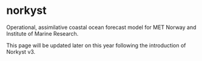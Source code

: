 # norkyst
Operational, assimilative coastal ocean forecast model for MET Norway and Institute of Marine Research.

This page will be updated later on this year following the introduction of Norkyst v3.
